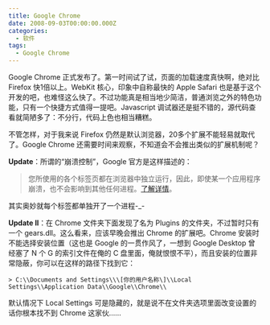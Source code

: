 ```yaml
---
title: Google Chrome
date: 2008-09-03T00:00:00.000Z
categories:
  - 软件
tags:
  - Google Chrome
---
```

Google Chrome 正式发布了。第一时间试了试，页面的加载速度真快啊，绝对比 Firefox 快1倍以上。WebKit 核心，印象中自称最快的 Apple Safari 也是基于这个开发的吧，也难怪这么快了。不过功能真是相当地少简洁，普通浏览之外的特色功能，只有一个快捷方式值得一提吧。Javascript 调试器还是挺不错的，源代码查看就简陋多了：不分行，代码上色也相当糟糕。

不管怎样，对于我来说 Firefox 仍然是默认浏览器，20多个扩展不能轻易就取代了。Google Chrome 还需要时间来观察，不知道会不会推出类似的扩展机制呢？

**Update**：所谓的“崩溃控制”，Google 官方是这样描述的：

> 您所使用的各个标签页都在浏览器中独立运行，因此，即使某一个应用程序崩溃，也不会影响到其他任何进程。[了解详情](http://www.google.com/support/chrome/bin/answer.py?answer=95672&hl=zh_CN)。

其实奥妙就每个标签都单独开了一个进程-\_-

**Update II**：在 Chrome 文件夹下面发现了名为 Plugins 的文件夹，不过暂时只有一个 gears.dll。这么看来，应该早晚会推出 Chrome 的扩展吧。Chrome 安装时不能选择安装位置（这也是 Google 的一贯作风了，一想到 Google Desktop 曾经塞了 N 个 G 的索引文件在俺的 C 盘里面，俺就恨恨不平），而且安装的位置非常隐蔽，你可以在这样的路径下找到它：

```
> C:\\Documents and Settings\\\[你的用户名称\]\\Local Settings\\Application Data\\Google\\Chrome\\
```

默认情况下 Local Settings 可是隐藏的，就是说不在文件夹选项里面改变设置的话你根本找不到 Chrome 这家伙……
